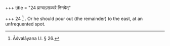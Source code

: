 +++
title = "24 प्राग्वाऽसञ्चरे निनयेत्"

+++
24 [^15] . Or he should pour out (the remainder) to the east, at an unfrequented spot.


[^15]:  Āśvalāyana l.l. § 26.

